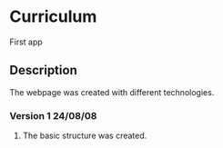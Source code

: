 # Curriculum

First app

## Description

The webpage was created with different technologies.

### Version 1 24/08/08

1. The basic structure was created.
